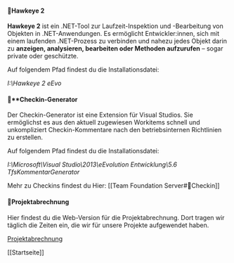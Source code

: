 
#### 🔹**Hawkeye 2**

**Hawkeye 2** ist ein .NET-Tool zur Laufzeit-Inspektion und -Bearbeitung von Objekten in .NET-Anwendungen. Es ermöglicht Entwickler:innen, sich mit einem laufenden .NET-Prozess zu verbinden und nahezu jedes Objekt darin zu **anzeigen, analysieren, bearbeiten oder Methoden aufzurufen** – sogar private oder geschützte.

Auf folgendem Pfad findest du die Installationsdatei:

*I:\Hawkeye 2 eEvo*

#### 🔹**Checkin-Generator 

Der Checkin-Generator ist eine Extension für Visual Studios. Sie ermöglichst es aus den aktuell zugewiesen Workitems schnell und unkompliziert Checkin-Kommentare nach den betriebsinternen Richtlinien zu erstellen. 

Auf folgendem Pfad findest du die Installationsdatei:

*I:\Microsoft\Visual Studio\2013\eEvolution Entwicklung\5.6 TfsKommentarGenerator*

Mehr zu Checkins findest du Hier: [[Team Foundation Server#🔹Checkin]]



#### 🔹**Projektabrechnung**

Hier findest du die Web-Version für die Projektabrechnung. 
Dort tragen wir täglich die Zeiten ein, die wir für unsere Projekte aufgewendet haben.

[Projektabrechnung](https://wisej2023.compra.de/Projektabrechnung/ "https://wisej2023.compra.de/projektabrechnung/")



[[Startseite]]
